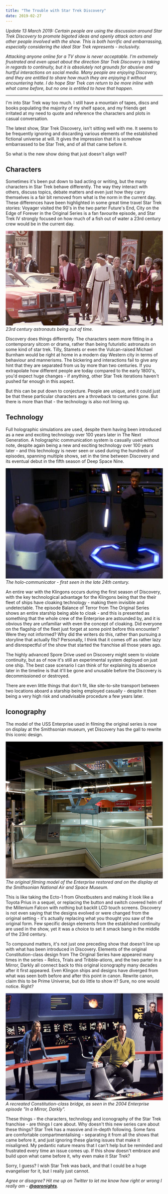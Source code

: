 ```yaml
---
title: "The Trouble with Star Trek Discovery"
date: 2019-02-27
---
```


_Update 13 March 2019:  Certain people are using the discussion around Star Trek Discovery to promote bigoted ideas and openly attack actors and other people involved with the show. This is both horrific and embarrassing, especially considering the ideal Star Trek represents - inclusivity._

_Attacking anyone online for a TV show is never acceptable. I'm extremely frustrated and even upset about the direction Star Trek Discovery is taking in regards to continuity, but it is absolutely not grounds for abusive and hurtful interactions on social media. Many people are enjoying Discovery, and they are entitled to share how much they are enjoying it without encountering hate. I do hope Star Trek can return to be more inline with what came before, but no one is entitled to have that happen._

___

I'm into Star Trek way too much. I still have a mountain of tapes, discs and books populating the majority of my shelf space, and my friends get irritated at my need to quote and reference the characters and plots in casual conversation.

 <!-- more -->

The latest show, Star Trek Discovery, isn't sitting well with me. It seems to be frequently ignoring and discarding various elements of the established fictional universe at will. It gives the impression that it is somehow embarrassed to be Star Trek, and of all that came before it.

So what is the new show doing that just doesn't align well?

## Characters

Sometimes it's been put down to bad acting or writing, but the many characters in Star Trek behave differently. The way they interact with others, discuss topics, debate matters and even just how they carry themselves is a fair bit removed from what is the norm in the current day. These differences have been highlighted in some great time travel Star Trek stories: Voyager visited the 90's in the two parter Future's End, City on the Edge of Forever in the Original Series is a fan favourite episode, and Star Trek IV strongly focused on how much of a fish out of water a 23rd century crew would be in the current day.

[![st4.](../../assets/images/blog/st4.jpg)](../../assets/images/blog/st4.jpg)
_23rd century astronauts being out of time._

Discovery does things differently. The characters seem more fitting in a contemporary sitcom or drama, rather than being futuristic astronauts on some kind of star trek. Tilly, Stamets or even the Vulcan-raised Michael Burnham would be right at home in a modern day Western city in terms of behaviour and mannerisms. The bickering and interactions fail to give any hint that they are separated from us by more than two centuries. If you extrapolate how different people are today compared to the early 1800's, you'd expect huge changes - if anything, other Star Trek iterations haven't pushed far enough in this aspect.

But this can be put down to conjecture. People are unique, and it could just be that these particular characters are a throwback to centuries gone. But there is more than that - the technology is also not lining up.

## Technology

Full holographic simulations are used, despite them having been introduced as  a new and exciting technology over 100 years later in The Next Generation. A holographic communication system is casually used without note, despite again being a new and exciting technology over 100 years later - and this technology is never seen or used during the hundreds of episodes, spanning multiple shows, set in the time between Discovery and its eventual debut in the fifth season of Deep Space Nine.

[![holo.](../../assets/images/blog/holo.jpg)](../../assets/images/blog/holo.jpg)
_The holo-communicator - first seen in the late 24th century._

An entire war with the Klingons occurs during the first season of Discovery, with the key technological advantage for the Klingons being that the their fleet of ships have cloaking technology - making them invisible and undetectable. The episode Balance of Terror from The Original Series shows an entire starship being able to cloak - and this is presented as something that the whole crew of the Enterprise are astounded by, and it is obvious they are unfamiliar with even the concept of cloaking. Did everyone on the flagship of the fleet just forget at some point before this encounter? Were they not informed? Why did the writers do this, rather than pursuing a storyline that actually fits? Personally, I think that it comes off as rather lazy and disrespectful of the show that started the franchise all those years ago.

The highly advanced Spore Drive used on Discovery might seem to violate continuity, but as of now it's still an experimental system deployed on just one ship. The best case scenario I can think of for explaining its absence later in the timeline is that it'll be gone and unusable before the Discovery is decommissioned or destroyed.

There are even little things that don't fit, like site-to-site transport between two locations aboard a starship being employed casually - despite it then being a very high risk and unadvisable procedure a few years later.

## Iconography

The model of the USS Enterprise used in filming the original series is now on display at the Smithsonian museum, yet Discovery has the gall to rewrite this iconic design.

[![enterprise.](../../assets/images/blog/enterprise.jpg)](../../assets/images/blog/enterprise.jpg)
_The original filming model of the Enterprise restored and on the display at the Smithsonian National Air and Space Museum._

This is like taking the Ecto-1 from Ghostbusters and making it look like a Toyota Prius in a sequel, or replacing the button and switch covered helm of the Millenium Falcon with nothing but backlit LCD touch screens. Discovery is not even saying that the designs evolved or were changed from the original setting - it's actually replacing what you thought you saw of the original form. Few specific design elements from the established continuity are used in the show, yet it was a choice to set it smack bang in the middle of the 23rd century.

To compound matters, it's not just one preceding show that doesn't line up with what has been introduced in Discovery. Elements of the original Constitution-class design from The Original Series have appeared many times in the series - Relics, Trials and Tribble-ations, and the two parter In a Mirror, Darkly all connect back to this original iconography many decades after it first appeared. Even Klingon ships and designs have diverged from what was seen both before and after this point in canon. Rewrite canon, claim this to be Prime Universe, but do little to show it? Sure, no one would notice. Right?

[![MirroDarkly.](../../assets/images/blog/mirrordarkly.jpg)](../../assets/images/blog/mirrordarkly.jpg)
_A recreated Constitution-class bridge, as seen in the 2004 Enterprise episode "In a Mirror, Darkly"._

These things - the characters, technology and iconography of the Star Trek franchise - are things I care about. Why doesn't this new series care about these things? Star Trek has a massive and in-depth following. Some fans are comfortable compartmentalising - separating it from all the shows that came before it, and just ignoring these glaring issues that make it misaligned. My pedantic nature means that I can't help but be reminded and frustrated every time an issue comes up. If this show doesn't embrace and build upon what came before it, why even make it Star Trek?

Sorry, I guess? I wish Star Trek was back, and that I could be a huge evangeliser for it, but I really just cannot.

_Agree or disagree? Hit me up on Twitter to let me know how right or wrong I really am - **[@aaronights](https://twitter.com/aaronights)**._
